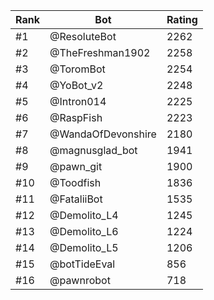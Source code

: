 Rank|Bot|Rating
---|---|---
#1|@ResoluteBot|2262
#2|@TheFreshman1902|2258
#3|@ToromBot|2254
#4|@YoBot_v2|2248
#5|@Intron014|2225
#6|@RaspFish|2223
#7|@WandaOfDevonshire|2180
#8|@magnusglad_bot|1941
#9|@pawn_git|1900
#10|@Toodfish|1836
#11|@FataliiBot|1535
#12|@Demolito_L4|1245
#13|@Demolito_L6|1224
#14|@Demolito_L5|1206
#15|@botTideEval|856
#16|@pawnrobot|718
